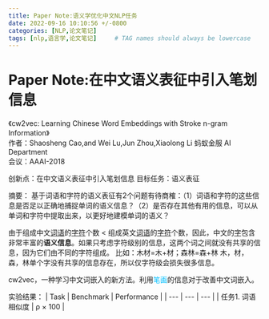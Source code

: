 ```yaml
---
title: Paper Note:语义学优化中文NLP任务
date: 2022-09-16 10:10:56 +/-0800
categories: [NLP,论文笔记]
tags: [nlp,语言学,论文笔记]     # TAG names should always be lowercase
---
```


# Paper Note:在中文语义表征中引入笔划信息

《cw2vec: Learning Chinese Word Embeddings with Stroke n-gram Information》  
作者：Shaosheng Cao,and Wei Lu,Jun Zhou,Xiaolong Li 
蚂蚁金服 AI Department  
会议：AAAI-2018

创新点：在中文语义表征中引入笔划信息
目标任务：语义表征

摘要：
基于词语和字符的语义表征有2个问题有待商榷：（1）词语和字符的这些信息是否足以正确地捕捉单词的语义信息？（2）是否存在其他有用的信息，可以从单词和字符中提取出来，以更好地建模单词的语义？

由于组成中文<u>词语</u>的<u>字符</u>个数 < 组成英文<u>词语</u>的<u>字符</u>个数，因此，中文的<u>字</u>包含非常丰富的**语义信息**。如果只考虑字符级别的信息，这两个词之间就没有共享的信息，因为它们由不同的字符组成。
比如：木材=木+材；森林=森+林
木，材，森，林单个字没有共享的信息存在，所以仅字符级会损失很多信息。

cw2vec，一种学习中文词嵌入的新方法。利用<font color=DeepSkyBlue>笔画</font>的信息对于改善中文词嵌入。

实验结果：
| Task | Benchmark | Performance |
| --- | --- | --- |
| 任务1. 词语相似度 | ρ × 100 |
